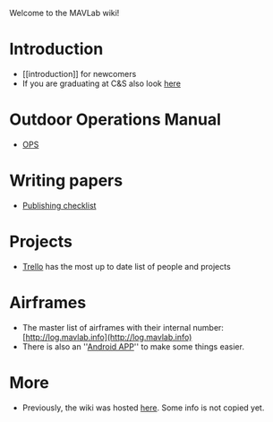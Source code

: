 Welcome to the MAVLab wiki!

# Introduction

 * [[introduction]] for newcomers
 * If you are graduating at C&S also look [here](http://cswiki.lr.tudelft.nl/students/graduation)

# Outdoor Operations Manual

 * [OPS](http://www.github.com/tudelft/Operations)

# Writing papers

 * [Publishing checklist](publishchecklist)

# Projects

 * [Trello](https://trello.com/b/FelPdV49/mavlab-overview) has the most up to date list of people and projects

# Airframes

 * The master list of airframes with their internal number:  [http://log.mavlab.info](http://log.mavlab.info)
 * There is also an ''[Android APP](http://www.github.com/tudelft/mavlab_manager)'' to make some things easier.

# More

 * Previously, the wiki was hosted [here](https://svn.lr.tudelft.nl/trac/MAVLAB/). Some info is not copied yet.